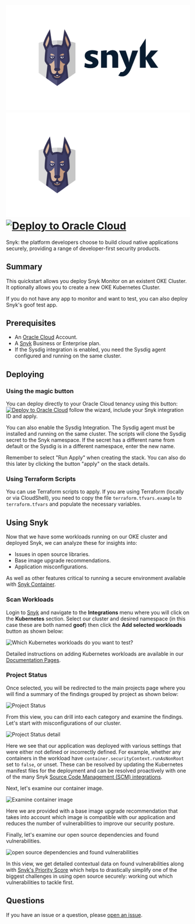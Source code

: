 # ![Snyk Logo](./images/logo-black.svg#gh-light-mode-only)![Snyk Logo - Dark Mode](./images/logo-white.svg#gh-dark-mode-only)      [![Deploy to Oracle Cloud][magic_button]][magic_snyk_stack]

Snyk: the platform developers choose to build cloud native applications securely, providing a range of developer-first security products.

## Summary

This quickstart allows you deploy Snyk Monitor on an existent OKE Cluster. It optionally allows you to create a new OKE Kubernetes Cluster.

If you do not have any app to monitor and want to test, you can also deploy Snyk's goof test app.

## Prerequisites

- An [Oracle Cloud](https://cloud.oracle.com/) Account.
- A [Snyk](https://snyk.io) Business or Enterprise plan.
- If the Sysdig integration is enabled, you need the Sysdig agent configured and running on the same cluster.

## Deploying

### Using the magic button

You can deploy directly to your Oracle Cloud tenancy using this button: [![Deploy to Oracle Cloud][magic_button]][magic_snyk_stack] follow the wizard, include your Snyk integration ID and apply.

You can also enable the Sysdig Integration. The Sysdig agent must be installed and running on the same cluster. The scripts will clone the Sysdig secret to the Snyk namespace. If the secret has a different name from default or the Sysdig is in a different namespace, enter the new name.

Remember to select "Run Apply" when creating the stack. You can also do this later by clicking the button "apply" on the stack details.

### Using Terraform Scripts

You can use Terraform scripts to apply. If you are using Terraform (locally or via CloudShell), you need to copy the file `terraform.tfvars.example` to `terraform.tfvars` and populate the necessary variables.

## Using Snyk

Now that we have some workloads running on our OKE cluster and deployed Snyk, we can analyze these for insights into:

- Issues in open source libraries.
- Base image upgrade recommendations.
- Application misconfigurations.

As well as other features critical to running a secure environment available with [Snyk Container](https://snyk.io/product/container-vulnerability-management/).

### Scan Workloads

Login to [Snyk](https://snyk.co/udrgA) and navigate to the **Integrations** menu where you will click on the **Kubernetes** section. Select our cluster and desired namespace (in this case these are both named **goof**) then click the **Add selected workloads** button as shown below:

![Which Kubernetes workloads do you want to test?](https://3099555661-files.gitbook.io/~/files/v0/b/gitbook-x-prod.appspot.com/o/spaces%2F-MdwVZ6HOZriajCf5nXH%2Fuploads%2Fgit-blob-ba90cb05a02a58762ac54e864798d2fe0a47792e%2Fsnyk-k8s-integration-01.png?alt=media)

Detailed instructions on adding Kubernetes workloads are available in our [Documentation Pages](https://docs.snyk.io/products/snyk-container/image-scanning-library/kubernetes-workload-and-image-scanning/adding-kubernetes-workloads-for-security-scanning).

### Project Status

Once selected, you will be redirected to the main projects page where you will find a summary of the findings grouped by project as shown below:

![Project Status](https://3099555661-files.gitbook.io/~/files/v0/b/gitbook-x-prod.appspot.com/o/spaces%2F-MdwVZ6HOZriajCf5nXH%2Fuploads%2Fgit-blob-77446a0e12693258e6d84a83935f9654643264ef%2Fsnyk-k8s-integration-02.png?alt=media)

From this view, you can drill into each category and examine the findings. Let's start with misconfigurations of our cluster.

![Project Status detail](https://3099555661-files.gitbook.io/~/files/v0/b/gitbook-x-prod.appspot.com/o/spaces%2F-MdwVZ6HOZriajCf5nXH%2Fuploads%2Fgit-blob-aa5fc0f741e23682e6bd5efc1d5ecf3e3528ea8d%2Fsnyk-k8s-integration-03.png?alt=media)

Here we see that our application was deployed with various settings that were either not defined or incorrectly defined. For example, whether any containers in the workload have `container.securityContext.runAsNonRoot` set to `false`, or unset. These can be resolved by updating the Kubernetes manifest files for the deployment and can be resolved proactively with one of the many Snyk [Source Code Management (SCM) integrations](https://docs.snyk.io/features/integrations/git-repository-scm-integrations).

Next, let's examine our container image.

![Examine container image](https://3099555661-files.gitbook.io/~/files/v0/b/gitbook-x-prod.appspot.com/o/spaces%2F-MdwVZ6HOZriajCf5nXH%2Fuploads%2Fgit-blob-272049782428ed226680e28acda9b5637f233519%2Fsnyk-k8s-integration-04.png?alt=media)

Here we are provided with a base image upgrade recommendation that takes into account which image is compatible with our application and reduces the number of vulnerabilities to improve our security posture.

Finally, let's examine our open source dependencies and found vulnerabilities.

![open source dependencies and found vulnerabilities](https://3099555661-files.gitbook.io/~/files/v0/b/gitbook-x-prod.appspot.com/o/spaces%2F-MdwVZ6HOZriajCf5nXH%2Fuploads%2Fgit-blob-c2ec952ea219cac6c299d14f9f47e76b18da9fda%2Fsnyk-k8s-integration-05.png?alt=media)

In this view, we get detailed contextual data on found vulnerabilities along with [Snyk's Priority Score](https://snyk.io/blog/snyk-priority-score/) which helps to drastically simplify one of the biggest challenges in using open source securely: working out which vulnerabilities to tackle first.

## Questions

If you have an issue or a question, please [open an issue](https://github.com/oracle-quickstart/oke-snyk/issues/new).

[magic_button]: https://oci-resourcemanager-plugin.plugins.oci.oraclecloud.com/latest/deploy-to-oracle-cloud.svg
[magic_snyk_stack]: https://cloud.oracle.com/resourcemanager/stacks/create?zipUrl=https://github.com/oracle-quickstart/oke-snyk/releases/latest/download/oke-snyk-stack.zip
